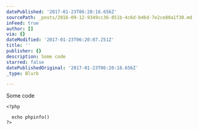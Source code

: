 ```yaml
---
datePublished: '2017-01-23T06:20:18.656Z'
sourcePath: _posts/2016-09-12-9349cc36-851b-4c6d-b46d-7e2ce80a1f30.md
inFeed: true
author: []
via: {}
dateModified: '2017-01-23T06:20:07.251Z'
title: ''
publisher: {}
description: Some code
starred: false
datePublishedOriginal: '2017-01-23T06:20:18.656Z'
_type: Blurb

---
```

Some code

    <?php 
      
      echo phpinfo()
    ?>